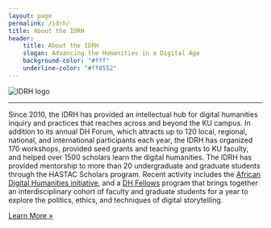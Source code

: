 ```yaml
---
layout: page 
permalink: /idrh/
title: About the IDRH
header: 
    title: About the IDRH
    slogan: Advancing the Humanities in a Digital Age
    background-color: "#fff"
    underline-color: "#ff8552"
---
```


![IDRH logo](../images/logos/idrh-logo.jpg)

---

Since 2010, the IDRH has provided an intellectual hub for digital humanities inquiry and practices that reaches across and beyond the KU campus. In addition to its annual DH Forum, which attracts up to 120 local, regional, national, and international participants each year, the IDRH has organized 170 workshops, provided seed grants and teaching grants to KU faculty, and helped over 1500 scholars learn the digital humanities. The IDRH has provided mentorship to more than 20 undergraduate and graduate students through the HASTAC Scholars program. Recent activity includes the [African Digital Humanities initiative](http://africandh.ku.edu), and a [DH Fellows](http://idrh.ku.edu/fellows) program that brings together an interdisciplinary cohort of faculty and graduate students for a year to explore the politics, ethics, and techniques of digital storytelling.


[Learn More »](http://idrh.ku.edu)
  
